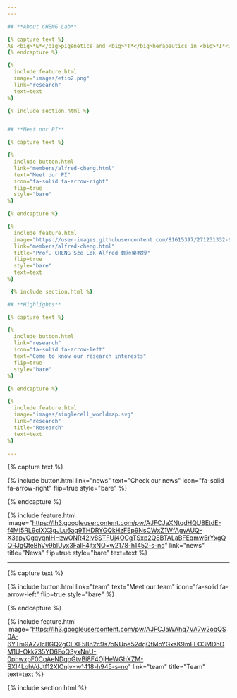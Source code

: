```yaml
---
---

## **About CHENG Lab**

{% capture text %}
As <big>*E*</big>pigenetics and <big>*T*</big>herapeutics in <big>*I*</big>mmuno-<big>*O*</big>ncology refer, Cheng laboratory aims at identifying the cause (*etio* in Greek) and solution of cancer therapeutic resistance. On the one hand, we apply the cutting-edge single-cell multi-omics and AI innovation to understand tumor adaptation to immune-checkpoint blockade (ICB) and uncover the epigenetic and transcriptional programs underlying immunotherapeutic resistance. On the other hand, we develop effective and durable combination immunotherapies for clinical translation. A prime example is a novel class I HDAC-targeted epigenetic immunotherapy, which has secured governmental and industrial support to commence a Phase-II clinical trial for hepatocellular carcinoma patients resisting to ICB therapy(NCT05873244). Through collaborations with leading experts in the field, our research is expected to have major impact in both basic research and treatment for this fatal cancer.  
{% endcapture %}

{%
  include feature.html
  image="images/etio2.png"
  link="research"
  text=text
%}

{% include section.html %}


## **Meet our PI**

{% capture text %}

{%
  include button.html
  link="members/alfred-cheng.html"
  text="Meet our PI"
  icon="fa-solid fa-arrow-right"
  flip=true
  style="bare"
%}

{% endcapture %}

{%
  include feature.html
  image="https://user-images.githubusercontent.com/81615397/271231332-67f76bf5-955f-4937-a91d-f5ae725ffde4.jpg"
  link="members/alfred-cheng.html"
  title="Prof. CHENG Sze Lok Alfred 鄭詩樂教授"
  flip=true
  style="bare"
  text=text
%}

 {% include section.html %}

## **Highlights**

{% capture text %}

{%
  include button.html
  link="research"
  icon="fa-solid fa-arrow-left"
  text="Come to know our research interests"
  flip=true
  style="bare"
%}

{% endcapture %}

{%
  include feature.html
  image="images/singlecell_worldmap.svg"
  link="research"
  title="Research"
  text=text
%}

---
```


{% capture text %}

{%
  include button.html
  link="news"
  text="Check our news"
  icon="fa-solid fa-arrow-right"
  flip=true
  style="bare"
%}

{% endcapture %}

{%
  include feature.html
  image="https://lh3.googleusercontent.com/pw/AJFCJaXNtqdHQU8EtdE-f4MI5RL9clXX3gJLu6ag9THDRYGQkHzFEp9NsCWxZ1WfAgyAUQ-X3apyOgqyqnIHHzwONR42lv8STFUj4OCgTSxp2Q8BTALaBFEqmw5rYxgQQRJgQteBhVv9blUyx3FaIF4jtxNQ=w2178-h1452-s-no"
  link="news"
  title="News"
  flip=true
  style="bare"
  text=text
%}

---

{% capture text %}


{%
  include button.html
  link="team"
  text="Meet our team"
  icon="fa-solid fa-arrow-left"
  flip=true
  style="bare"
%}

{% endcapture %}

{%
  include feature.html
  image="https://lh3.googleusercontent.com/pw/AJFCJaWAhq7VA7w2oqQS0A-6YTm9AZ7lcBGQ2gCLXF58n2c9s7oNUpe52dqQfMoYGxsK9mFEO3MDhOM1U-Okk735YD6EoQ3yxNnU-0phwxpF0CqAeNDqoGtvBi8F4OjHeWGhXZM-SXI4LohVdJtf12XlOnjv=w1418-h945-s-no"
  link="team"
  title="Team"
  text=text
%}

{% include section.html %}

